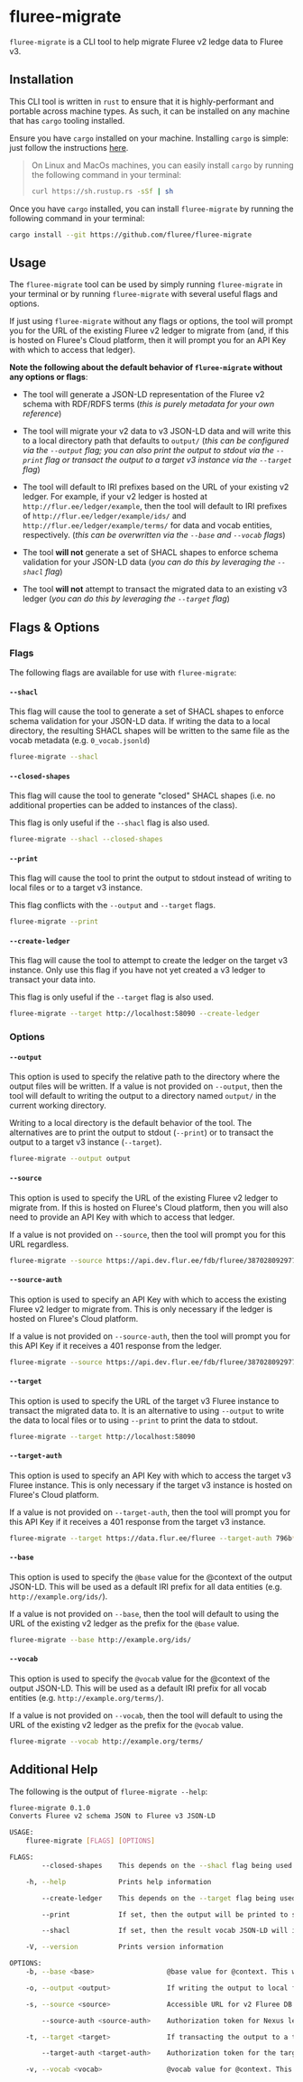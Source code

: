 # fluree-migrate

`fluree-migrate` is a CLI tool to help migrate Fluree v2 ledge data to Fluree v3.

## Installation

This CLI tool is written in `rust` to ensure that it is highly-performant and portable across machine types. As such, it can be installed on any machine that has `cargo` tooling installed.

Ensure you have `cargo` installed on your machine. Installing `cargo` is simple: just follow the instructions [here](https://doc.rust-lang.org/cargo/getting-started/installation.html).

> On Linux and MacOs machines, you can easily install `cargo` by running the following command in your terminal:
>
> ```bash
> curl https://sh.rustup.rs -sSf | sh
> ```

Once you have `cargo` installed, you can install `fluree-migrate` by running the following command in your terminal:

```bash
cargo install --git https://github.com/fluree/fluree-migrate
```

## Usage

The `fluree-migrate` tool can be used by simply running `fluree-migrate` in your terminal or by running `fluree-migrate` with several useful flags and options.

If just using `fluree-migrate` without any flags or options, the tool will prompt you for the URL of the existing Fluree v2 ledger to migrate from (and, if this is hosted on Fluree's Cloud platform, then it will prompt you for an API Key with which to access that ledger).

**Note the following about the default behavior of `fluree-migrate` without any options or flags**:

- The tool will generate a JSON-LD representation of the Fluree v2 schema with RDF/RDFS terms (_this is purely metadata for your own reference_)
- The tool will migrate your v2 data to v3 JSON-LD data and will write this to a local directory path that defaults to `output/` (_this can be configured via the `--output` flag; you can also print the output to stdout via the `--print` flag or transact the output to a target v3 instance via the `--target` flag_)
- The tool will default to IRI prefixes based on the URL of your existing v2 ledger. For example, if your v2 ledger is hosted at `http://flur.ee/ledger/example`, then the tool will default to IRI prefixes of `http://flur.ee/ledger/example/ids/` and `http://flur.ee/ledger/example/terms/` for data and vocab entities, respectively. (_this can be overwritten via the `--base` and `--vocab` flags_)

- The tool **will not** generate a set of SHACL shapes to enforce schema validation for your JSON-LD data (_you can do this by leveraging the `--shacl` flag_)
- The tool **will not** attempt to transact the migrated data to an existing v3 ledger (_you can do this by leveraging the `--target` flag_)

## Flags & Options

### Flags

The following flags are available for use with `fluree-migrate`:

#### `--shacl`

This flag will cause the tool to generate a set of SHACL shapes to enforce schema validation for your JSON-LD data. If writing the data to a local directory, the resulting SHACL shapes will be written to the same file as the vocab metadata (e.g. `0_vocab.jsonld`)

```bash
fluree-migrate --shacl
```

#### `--closed-shapes`

This flag will cause the tool to generate "closed" SHACL shapes (i.e. no additional properties can be added to instances of the class).

This flag is only useful if the `--shacl` flag is also used.

```bash
fluree-migrate --shacl --closed-shapes
```

#### `--print`

This flag will cause the tool to print the output to stdout instead of writing to local files or to a target v3 instance.

This flag conflicts with the `--output` and `--target` flags.

```bash
fluree-migrate --print
```

#### `--create-ledger`

This flag will cause the tool to attempt to create the ledger on the target v3 instance. Only use this flag if you have not yet created a v3 ledger to transact your data into.

This flag is only useful if the `--target` flag is also used.

```bash
fluree-migrate --target http://localhost:58090 --create-ledger
```

### Options

#### `--output`

This option is used to specify the relative path to the directory where the output files will be written. If a value is not provided on `--output`, then the tool will default to writing the output to a directory named `output/` in the current working directory.

Writing to a local directory is the default behavior of the tool. The alternatives are to print the output to stdout (`--print`) or to transact the output to a target v3 instance (`--target`).

```bash
fluree-migrate --output output
```

#### `--source`

This option is used to specify the URL of the existing Fluree v2 ledger to migrate from. If this is hosted on Fluree's Cloud platform, then you will also need to provide an API Key with which to access that ledger.

If a value is not provided on `--source`, then the tool will prompt you for this URL regardless.

```bash
fluree-migrate --source https://api.dev.flur.ee/fdb/fluree/387028092977569
```

#### `--source-auth`

This option is used to specify an API Key with which to access the existing Fluree v2 ledger to migrate from. This is only necessary if the ledger is hosted on Fluree's Cloud platform.

If a value is not provided on `--source-auth`, then the tool will prompt you for this API Key if it receives a 401 response from the ledger.

```bash
fluree-migrate --source https://api.dev.flur.ee/fdb/fluree/387028092977569 --source-auth 796b******854d
```

#### `--target`

This option is used to specify the URL of the target v3 Fluree instance to transact the migrated data to. It is an alternative to using `--output` to write the data to local files or to using `--print` to print the data to stdout.

```bash
fluree-migrate --target http://localhost:58090
```

#### `--target-auth`

This option is used to specify an API Key with which to access the target v3 Fluree instance. This is only necessary if the target v3 instance is hosted on Fluree's Cloud platform.

If a value is not provided on `--target-auth`, then the tool will prompt you for this API Key if it receives a 401 response from the target v3 instance.

```bash
fluree-migrate --target https://data.flur.ee/fluree --target-auth 796b******854d
```

#### `--base`

This option is used to specify the `@base` value for the @context of the output JSON-LD. This will be used as a default IRI prefix for all data entities (e.g. `http://example.org/ids/`).

If a value is not provided on `--base`, then the tool will default to using the URL of the existing v2 ledger as the prefix for the `@base` value.

```bash
fluree-migrate --base http://example.org/ids/
```

#### `--vocab`

This option is used to specify the `@vocab` value for the @context of the output JSON-LD. This will be used as a default IRI prefix for all vocab entities (e.g. `http://example.org/terms/`).

If a value is not provided on `--vocab`, then the tool will default to using the URL of the existing v2 ledger as the prefix for the `@vocab` value.

```bash
fluree-migrate --vocab http://example.org/terms/
```

## Additional Help

The following is the output of `fluree-migrate --help`:

```bash
fluree-migrate 0.1.0
Converts Fluree v2 schema JSON to Fluree v3 JSON-LD

USAGE:
    fluree-migrate [FLAGS] [OPTIONS]

FLAGS:
        --closed-shapes    This depends on the --shacl flag being used. If set, then the resulting SHACL shapes will be "closed" (i.e. no additional properties can be added to instances of the class)

    -h, --help             Prints help information

        --create-ledger    This depends on the --target flag being used. If set, then the first transaction issued against the target will attempt to create the ledger

        --print            If set, then the output will be printed to stdout instead of written to local files or to a target v3 instance. [Conflicts with --output & --target]

        --shacl            If set, then the result vocab JSON-LD will include SHACL shapes for each class

    -V, --version          Prints version information

OPTIONS:
    -b, --base <base>                  @base value for @context. This will be used as a default IRI prefix for all data entities. e.g. http://example.org/ids/

    -o, --output <output>              If writing the output to local files, then this is the relative path to the directory where the files will be written. [Conflicts with --target & --print]                           [default: output]

    -s, --source <source>              Accessible URL for v2 Fluree DB. This will be used to fetch the schema and data state

        --source-auth <source-auth>    Authorization token for Nexus ledgers. e.g. 796b******854d

    -t, --target <target>              If transacting the output to a target v3 Fluree instance, this is the URL for that instance. e.g. http://localhost:58090 [Conflicts with --output & --print]

        --target-auth <target-auth>    Authorization token for the target v3 instance (if hosted on Nexus). Only useful if transacting the output to a target v3 Fluree instance

    -v, --vocab <vocab>                @vocab value for @context. This will be used as a default IRI prefix for all vocab entities. e.g. http://example.org/terms/
```
